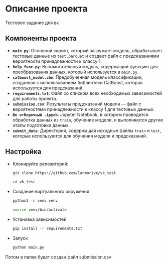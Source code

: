 # Описание проекта

Тестовое задание для вк

## Компоненты проекта

- **`main.py`**: Основной скрипт, который загружает модель, обрабатывает тестовые данные из `test.parquet` и создает файл с предсказаниями вероятности принадлежности к классу 1.
- **`help_func.py`**: Вспомогательный модуль, содержащий функцию для преобразования данных, который используется в `main.py`.
- **`catboost_model.cbm`**: Предобученная модель классификации, созданная с использованием библиотеки CatBoost, которая используется для предсказаний.
- **`requirements.txt`**: Файл со списком всех необходимых зависимостей для работы проекта.
- **`submission.csv`**: Результаты предсказаний модели — файл с вероятностями принадлежности к классу 1 для тестовых данных.
- **`Вк отборочный .ipynb`**: Jupyter Notebook, в котором проводится обработка данных из `train`, обучение модели, и выполняются другие этапы подготовки данных.
- **`submit_data`**: Директория, содержащая исходные файлы `train` и `test`, которые используются для обучения модели и предсказаний.

## Настройка
-  Клонируйте репозиторий:
   ```bash
   git clone https://github.com/lanmorive/vk_test
   ```
   ```bash
   cd vk_test
    ```
- Создание виртуального окружения
   ```bash
   python3 -m venv venv
   ```
   ```bash
  source venv/bin/activate
  ```
- Установка зависимостей
  ```bash
  pip install -r requirements.txt
   ```
- Запуск
  ```bash
  python main.py
   ```
Потом в папке будет создан файл submission.csv 
